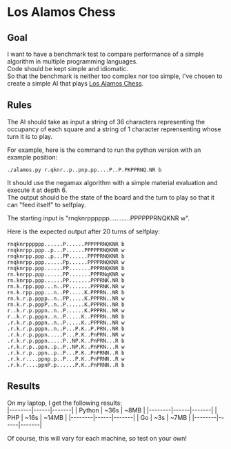 # Los Alamos Chess

## Goal
I want to have a benchmark test to compare performance of a simple algorithm in multiple programming languages.  
Code should be kept simple and idiomatic.  
So that the benchmark is neither too complex nor too simple, I've chosen to create a simple AI that plays [Los Alamos Chess](https://www.chessvariants.com/small.dir/losalamos.html).

## Rules
The AI should take as input a string of 36 characters representing the occupancy of each square and a string of 1 character reprensenting whose turn it is to play.  

For example, here is the command to run the python version with an example position:
```
./alamos.py r.qknr..p..pnp.pp....P..P.PKPPRNQ.NR b
```

It should use the negamax algorithm with a simple material evaluation and execute it at depth 6.  
The output should be the state of the board and the turn to play so that it can "feed itself" to selfplay.

The starting input is "rnqknrpppppp............PPPPPPRNQKNR w".

Here is the expected output after 20 turns of selfplay:
```
rnqknrpppppp......P......PPPPPRNQKNR b
rnqknrpp.ppp..p...P......PPPPPRNQKNR w
rnqknrpp.ppp..p...PP......PPPPRNQKNR b
rnqknrpp.ppp......Pp......PPPPRNQKNR w
rnqknrpp.ppp......PP.......PPPRNQKNR b
rn.knrpp.ppp......PP.......PPPRNqKNR w
rn.knrpp.ppp......PP.......PPPRNK.NR b
rn.k.rpp.ppp...n..PP.......PPPRNK.NR w
rn.k.rpp.ppp...n..PP.....K.PPPRN..NR b
rn.k.r.p.pppp..n..PP.....K.PPPRN..NR w
rn.k.r.p.pppP..n..P......K.PPPRN..NR b
r..k.r.p.pppn..n..P......K.PPPRN..NR w
r..k.r.p.pppn..n..P.....K..PPPRN..NR b
.r.k.r.p.pppn..n..P.....K..PPPRN..NR w
.r.k.r.p.pppn..n..P...P.K..P.PRN..NR b
.r.k.r.p.pppn.....P...P.K..PnPRN..NR w
.r.k.r.p.pppn.....P..NP.K..PnPRN...R b
.r.k.r.p..ppn..p..P..NP.K..PnPRN...R w
.r.k.r.p..ppn..p..P...P.K..PnPRNN..R b
.r.k.r....ppnp.p..P...P.K..PnPRNN..R w
.r.k.r....ppnP.p......P.K..PnPRNN..R b
```

## Results

On my laptop, I get the following results:  
|--------|------|-------|
| Python | ~36s | ~8MB  |
|--------|------|-------|
| PHP    | ~16s | ~14MB |
|--------|------|-------|
| Go     | ~3s  | ~7MB  |
|--------|------|-------|

Of course, this will vary for each machine, so test on your own!
